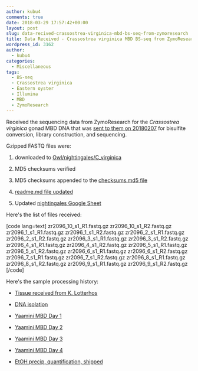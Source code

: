 ```yaml
---
author: kubu4
comments: true
date: 2018-03-29 17:57:42+00:00
layout: post
slug: data-recived-crassostrea-virginica-mbd-bs-seq-from-zymoresearch
title: Data Received - Crassostrea virginica MBD BS-seq from ZymoResearch
wordpress_id: 3162
author:
  - kubu4
categories:
  - Miscellaneous
tags:
  - BS-seq
  - Crassostrea virginica
  - Eastern oyster
  - Illumina
  - MBD
  - ZymoResearch
---
```


Received the sequencing data from ZymoResearch for the <em>Crassostrea virginica</em> gonad MBD DNA that was [sent to them on 20180207](https://robertslab.github.io/sams-notebook/2018-02-07-ethanol-precipitation-dna-quantification-c-virginica-mbd-dna-from-yaamini.html) for bisulfite conversion, library construction, and sequencing.

Gzipped FASTQ files were:





  1. downloaded to [Owl/nightingales/C_virginica](https://owl.fish.washington.edu/nightingales/C_virginica)


  2. MD5 checksums verified


  3. MD5 checksums appended to the [checksums.md5 file](https://owl.fish.washington.edu/nightingales/C_virginica/checksums.md5)


  4. [readme.md file updated](https://owl.fish.washington.edu/nightingales/C_virginica/readme.md)


  5. Updated [nightingales Google Sheet](https://docs.google.com/spreadsheets/d/1_XqIOPVHSBVGscnjzDSWUeRL7HUHXfaHxVzec-I-8Xk/edit?usp=sharing)



Here's the list of files received:

[code lang=text]
zr2096_10_s1_R1.fastq.gz
zr2096_10_s1_R2.fastq.gz
zr2096_1_s1_R1.fastq.gz
zr2096_1_s1_R2.fastq.gz
zr2096_2_s1_R1.fastq.gz
zr2096_2_s1_R2.fastq.gz
zr2096_3_s1_R1.fastq.gz
zr2096_3_s1_R2.fastq.gz
zr2096_4_s1_R1.fastq.gz
zr2096_4_s1_R2.fastq.gz
zr2096_5_s1_R1.fastq.gz
zr2096_5_s1_R2.fastq.gz
zr2096_6_s1_R1.fastq.gz
zr2096_6_s1_R2.fastq.gz
zr2096_7_s1_R1.fastq.gz
zr2096_7_s1_R2.fastq.gz
zr2096_8_s1_R1.fastq.gz
zr2096_8_s1_R2.fastq.gz
zr2096_9_s1_R1.fastq.gz
zr2096_9_s1_R2.fastq.gz
[/code]

Here's the sample processing history:



  * [Tissue received from K. Lotterhos](https://robertslab.github.io/sams-notebook/2017-10-03-samples-received-c-virginica-gonad-tissue-from-katie-lotterhos.html)


  * [DNA isolation](https://robertslab.github.io/sams-notebook/2017-11-14-dna-isolation-quantification-c-virginica-gonad-gdna.html)


  * [Yaamini MBD Day 1](https://yaaminiv.github.io/Virginica-MBDSeq/)


  * [Yaamini MBD Day 2](https://yaaminiv.github.io/Virginica-MBDSeq-Day2/)


  * [Yaamini MBD Day 3](https://yaaminiv.github.io/Virginica-MBDSeq-Day3/)


  * [Yaamini MBD Day 4](https://yaaminiv.github.io/Virginica-MBDSeq-Day4/)


  * [EtOH precip, quantification, shipped](https://robertslab.github.io/sams-notebook/2018-02-07-ethanol-precipitation-dna-quantification-c-virginica-mbd-dna-from-yaamini.html)


